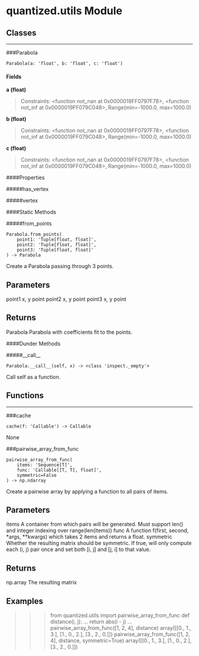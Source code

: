 # quantized.utils Module



## Classes

---

###Parabola

```
Parabola(a: 'float', b: 'float', c: 'float')
```
#### Fields

 **a (float)** 

> Constraints:  <function not_nan at 0x0000019FF0797F78>, <function not_inf at 0x0000019FF079C048>, Range(min=-1000.0, max=1000.0)

 **b (float)** 

> Constraints:  <function not_nan at 0x0000019FF0797F78>, <function not_inf at 0x0000019FF079C048>, Range(min=-1000.0, max=1000.0)

 **c (float)** 

> Constraints:  <function not_nan at 0x0000019FF0797F78>, <function not_inf at 0x0000019FF079C048>, Range(min=-1000.0, max=1000.0)



####Properties

#####has\_vertex



#####vertex








####Static Methods

#####from\_points
```
Parabola.from_points(
    point1: 'Tuple[float, float]',
    point2: 'Tuple[float, float]',
    point3: 'Tuple[float, float]'
) -> Parabola
```


Create a Parabola passing through 3 points.

Parameters
-----------
point1
    x, y point
point2
    x, y point
point3
    x, y point

Returns
--------
Parabola
    Parabola with coefficients fit to the points.



####Dunder Methods

#####\_\_call\_\_
```
Parabola.__call__(self, x) -> <class 'inspect._empty'>
```


Call self as a function.



## Functions

----

###cache

```
cache(f: 'Callable') -> Callable
```


None

###pairwise_array_from_func

```
pairwise_array_from_func(
    items: 'Sequence[T]',
    func: 'Callable[[T, T], float]',
    symmetric=False
) -> np.ndarray
```


Create a pairwise array by applying a function to all pairs of items.


Parameters
-----------
items
    A container from which pairs will be generated. Must support len() and integer indexing over range(len(items))
func
    A function f(first, second, *args, **kwargs) which takes 2 items and returns a float.
symmetric
    Whether the resulting matrix should be symmetric. If true,
    will only compute each (i, j) pair once and set both [i, j] and [j, i] to that value.

Returns
--------
np.array
    The resulting matrix

Examples
---------

>>> from quantized.utils import pairwise_array_from_func
>>> def distance(i, j):
...     return abs(i - j)
...
>>> pairwise_array_from_func([1, 2, 4], distance)
array([[0., 1., 3.],
       [1., 0., 2.],
       [3., 2., 0.]])
>>> pairwise_array_from_func([1, 2, 4], distance, symmetric=True)
array([[0., 1., 3.],
       [1., 0., 2.],
       [3., 2., 0.]])